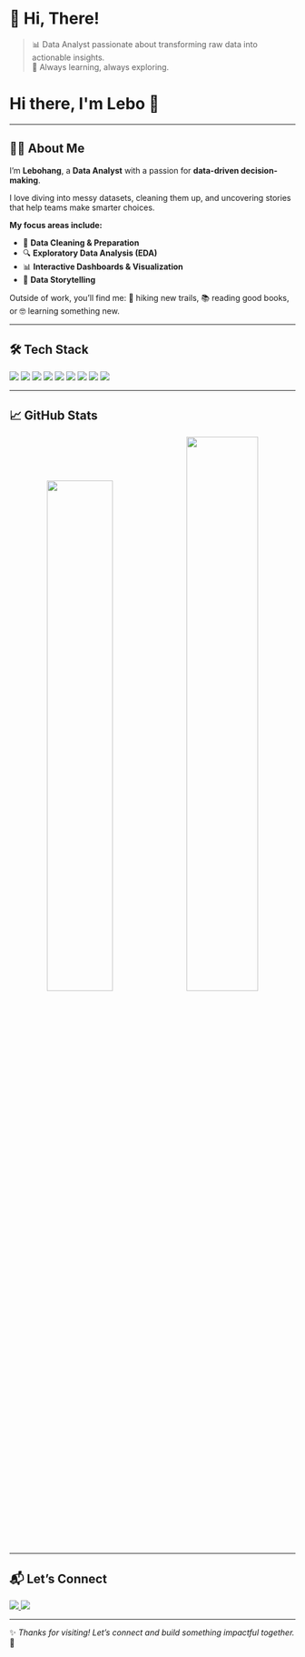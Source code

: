 # 👋 Hi, There!

> 📊 Data Analyst passionate about transforming raw data into actionable insights.  
> 🚀 Always learning, always exploring.

# Hi there, I'm Lebo 👋

<!-- Default GIF (Professional + Playful) -->


---

## 👨‍💻 About Me

I’m **Lebohang**, a **Data Analyst** with a passion for **data-driven decision-making**.  

I love diving into messy datasets, cleaning them up, and uncovering stories that help teams make smarter choices.  

**My focus areas include:**
- 🧹 **Data Cleaning & Preparation**  
- 🔍 **Exploratory Data Analysis (EDA)**  
- 📊 **Interactive Dashboards & Visualization**  
- 📖 **Data Storytelling**  

Outside of work, you’ll find me:  🥾 hiking new trails, 📚 reading good books, or 🤓 learning something new.  

---

## 🛠 Tech Stack

<p align="left">
  <img src="https://img.shields.io/badge/SQL-336791?style=for-the-badge&logo=postgresql&logoColor=white"/>
  <img src="https://img.shields.io/badge/Python-3776AB?style=for-the-badge&logo=python&logoColor=white"/>
  <img src="https://img.shields.io/badge/Excel-217346?style=for-the-badge&logo=microsoft-excel&logoColor=white"/>
  <img src="https://img.shields.io/badge/Tableau-E97627?style=for-the-badge&logo=tableau&logoColor=white"/>
  <img src="https://img.shields.io/badge/PowerBI-F2C811?style=for-the-badge&logo=powerbi&logoColor=black"/>
  <img src="https://img.shields.io/badge/R-276DC3?style=for-the-badge&logo=r&logoColor=white"/>
  <img src="https://img.shields.io/badge/HTML5-E34F26?style=for-the-badge&logo=html5&logoColor=white"/>
  <img src="https://img.shields.io/badge/CSS3-1572B6?style=for-the-badge&logo=css3&logoColor=white"/>
  <img src="https://img.shields.io/badge/JavaScript-F7DF1E?style=for-the-badge&logo=javascript&logoColor=black"/>
</p>

---

## 📈 GitHub Stats

<div align="center">

<!-- GitHub Stats -->
<img src="https://github-readme-stats.vercel.app/api?username=Ratau-Lebohang&show_icons=true&theme=radical&hide_border=true" width="48%" />
<img src="https://streak-stats.demolab.com?user=Ratau-Lebohang&theme=radical&hide_border=true" width="50%" /> 







</div>

---

## 📬 Let’s Connect

<a href="https://linkedin.com/in/lebohang-r-16067124b" target="_blank">
  <img src="https://img.shields.io/badge/-LinkedIn-0077B5?style=flat-square&logo=linkedin&logoColor=white"/>
</a>
<a href="mailto:rataulebohang8@gmail.com" target="_blank">
  <img src="https://img.shields.io/badge/-Gmail-D14836?style=flat-square&logo=gmail&logoColor=white"/>
</a>

---

✨ _Thanks for visiting! Let’s connect and build something impactful together._ 🚀
